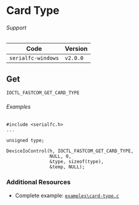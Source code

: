 # Card Type

###### Support
| Code           | Version
| -------------- | --------
| `serialfc-windows` | `v2.0.0` 

## Get
```c
IOCTL_FASTCOM_GET_CARD_TYPE
```

###### Examples
```
#include <serialfc.h>
...

unsigned type;

DeviceIoControl(h, IOCTL_FASTCOM_GET_CARD_TYPE, 
				NULL, 0, 
				&type, sizeof(type), 
				&temp, NULL);	
```


### Additional Resources
- Complete example: [`examples\card-type.c`](https://github.com/commtech/serialfc-windows/blob/master/examples/card-type.c)
